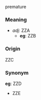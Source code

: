 premature
### Meaning
+ _adj_: ZZA
    + __eg__: ZZB

### Origin

ZZC

### Synonym

__eg__: ZZD

+ ZZE


